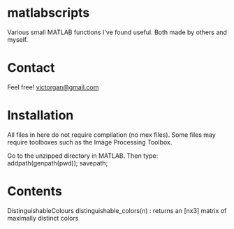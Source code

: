 matlabscripts
=============
Various small MATLAB functions I've found useful. Both made by others and myself.

Contact
=======
Feel free! victorgan@gmail.com

Installation
============
All files in here do not require compilation (no mex files).
Some files may require toolboxes such as the Image Processing Toolbox.

Go to the unzipped directory in MATLAB. Then type:
addpath(genpath(pwd)); savepath;

Contents
========
DistinguishableColours
    distinguishable_colors(n) : returns an [nx3] matrix of maximally distinct
    colors
